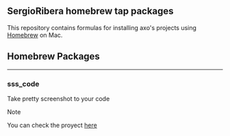 ## SergioRibera homebrew tap packages

This repository contains formulas for installing axo's projects using [Homebrew](https://brew.sh) on Mac.
## Homebrew Packages


---
### sss_code
Take pretty screenshot to your code
> [!NOTE]
> You can check the proyect [here](https://github.com/SergioRibera/sss)



